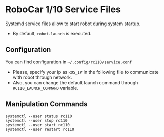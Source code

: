 # RoboCar 1/10 Service Files

Systemd service files allow to start robot during system startup.

* By default, `robot.launch` is executed.

## Configuration

You can find configuration in `~/.config/rc110/service.conf`

* Please, specify your ip as `ROS_IP` in the following file to communicate with robot through network.
* Also, you can change the default launch command through `RC110_LAUNCH_COMMAND` variable.

## Manipulation Commands
```
systemctl --user status rc110
systemctl --user stop rc110
systemctl --user start rc110
systemctl --user restart rc110
```
